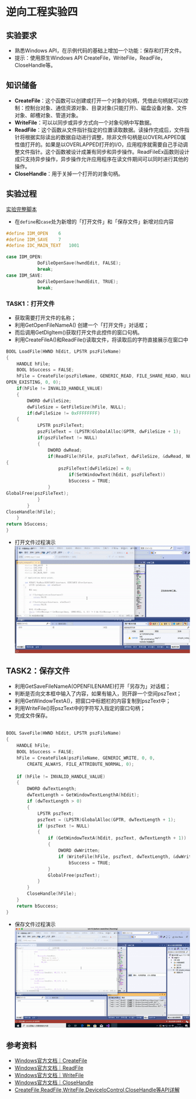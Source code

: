 # 逆向工程实验四
## 实验要求
- 熟悉Windows API，在示例代码的基础上增加一个功能：保存和打开文件。
- 提示：使用原生Windows API CreateFile，WriteFile，ReadFile，CloseHandle等。

## 知识储备
- **CreateFile**：这个函数可以创建或打开一个对象的句柄，凭借此句柄就可以控制：控制台对象、通信资源对象、目录对象(只能打开)、磁盘设备对象、文件对象、邮槽对象、管道对象。
- **WriteFile**：可以以同步或异步方式向一个对象句柄中写数据。
- **ReadFile**：这个函数从文件指针指定的位置读取数据。读操作完成后，文件指针将根据实际读出的数据自动进行调整，除非文件句柄是以OVERLAPPED属性值打开的。如果是以OVERLAPPED打开的I/O，应用程序就需要自己手动调整文件指针。这个函数被设计成兼有同步和异步操作。ReadFileEx函数则设计成只支持异步操作，异步操作允许应用程序在读文件期间可以同时进行其他的操作。
- **CloseHandle**：用于关掉一个打开的对象句柄。

## 实验过程
[实验完整脚本](simple_notepad1.c)

- 在`define`和`case`处为新增的「打开文件」和「保存文件」新增对应内容
```c
#define IDM_OPEN    6
#define IDM_SAVE    7
#define IDC_MAIN_TEXT   1001
```

```c
case IDM_OPEN:
            DoFileOpenSave(hwndEdit, FALSE);
            break;
case IDM_SAVE:
            DoFileOpenSave(hwndEdit, TRUE);
            break;
```

### TASK1：打开文件
- 获取需要打开文件的名称；
- 利用GetOpenFileNameA() 创建一个「打开文件」对话框；
- 而后调用GetDlgItem()获取打开文件此控件的窗口句柄。
- 利用CreateFileA()和ReadFile()读取文件，将读取后的字符直接展示在窗口中

```c
BOOL LoadFile(HWND hEdit, LPSTR pszFileName)
{
    HANDLE hFile;
    BOOL bSuccess = FALSE;
    hFile = CreateFile(pszFileName, GENERIC_READ, FILE_SHARE_READ, NULL,
OPEN_EXISTING, 0, 0);
    if(hFile != INVALID_HANDLE_VALUE)
    {
        DWORD dwFileSize;
        dwFileSize = GetFileSize(hFile, NULL);
        if(dwFileSize != 0xFFFFFFFF)
    {
            LPSTR pszFileText;
            pszFileText = (LPSTR)GlobalAlloc(GPTR, dwFileSize + 1);
            if(pszFileText != NULL)
            {
                DWORD dwRead;
                if(ReadFile(hFile, pszFileText, dwFileSize, &dwRead, NULL))
{
                    pszFileText[dwFileSize] = 0;
                        if(SetWindowText(hEdit, pszFileText))
                        bSuccess = TRUE;
                }
GlobalFree(pszFileText);
            }
        }
CloseHandle(hFile);
    }
return bSuccess;
}

```
- 打开文件过程演示
![](./img/open.gif)



## TASK2：保存文件
- 利用GetSaveFileNameA(OPENFILENAME)打开「另存为」对话框；
- 判断是否向文本框中输入了内容，如果有输入，则开辟一个空间pszText；
- 利用GetWindowTextA()，把窗口中标题栏的内容复制到pszText中；
- 利用WriteFile()将pszText中的字符写入指定的窗口句柄；
- 完成文件保存。
```c

BOOL SaveFile(HWND hEdit, LPSTR pszFileName)
{
    HANDLE hFile;
    BOOL bSuccess = FALSE;
    hFile = CreateFileA(pszFileName, GENERIC_WRITE, 0, 0,
        CREATE_ALWAYS, FILE_ATTRIBUTE_NORMAL, 0);
    
    if (hFile != INVALID_HANDLE_VALUE)
    {
        DWORD dwTextLength;
        dwTextLength = GetWindowTextLengthA(hEdit);
        if (dwTextLength > 0)
        {
            LPSTR pszText;
            pszText = (LPSTR)GlobalAlloc(GPTR, dwTextLength + 1);
            if (pszText != NULL)
            {
                if (GetWindowTextA(hEdit, pszText, dwTextLength + 1))
                {
                    DWORD dwWritten;
                    if (WriteFile(hFile, pszText, dwTextLength, &dwWritten, NULL))
                        bSuccess = TRUE;
                }
                GlobalFree(pszText);
            }
        }
        CloseHandle(hFile);
    }
    return bSuccess;
}
```
- 保存文件过程演示
![](./img/savefile.gif)



## 参考资料
- [Windows官方文档｜CreateFile](https://docs.microsoft.com/en-us/windows/win32/api/fileapi/nf-fileapi-createfilea)
- [Windows官方文档｜ReadFile](https://docs.microsoft.com/en-us/windows/win32/api/fileapi/nf-fileapi-readfile)
- [Windows官方文档｜WriteFile](https://docs.microsoft.com/en-us/windows/win32/api/fileapi/nf-fileapi-writefile)
- [Windows官方文档｜CloseHandle](https://docs.microsoft.com/en-us/windows/win32/api/handleapi/nf-handleapi-closehandle)
- [CreateFile,ReadFile,WriteFile,DeviceIoControl,CloseHandle等API详解](https://www.cnblogs.com/mywebname/articles/1334576.html)




